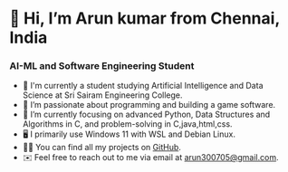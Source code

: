 # 👋 Hi, I’m Arun kumar from Chennai, India

### AI-ML and Software Engineering Student

- 🏫 I'm currently a student studying Artificial Intelligence and Data Science at Sri Sairam Engineering College.
- 💪 I’m passionate about programming and building a game software.
- 🌱 I’m currently focusing on advanced Python, Data Structures and Algorithms in C, and problem-solving in C,java,html,css.
- 🖥️ I primarily use Windows 11 with WSL and Debian Linux.
- 👨‍💻 You can find all my projects on [GitHub](https://github.com/rockingarun-07/rockingarun-07).
- ✉️ Feel free to reach out to me via email at arun300705@gmail.com.




